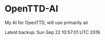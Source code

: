 # OpenTTD-AI
My AI for OpenTTD, will use primarily air

Latest backup: Sun Sep 22 10:57:01 UTC 2019
